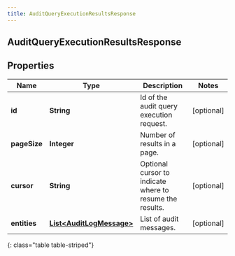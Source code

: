 ```yaml
---
title: AuditQueryExecutionResultsResponse
---
```


## AuditQueryExecutionResultsResponse

## Properties

| Name         | Type                                                                       | Description                                              | Notes      |
| ------------ | -------------------------------------------------------------------------- | -------------------------------------------------------- | ---------- |
| **id**       | <!----><!---->**String**<!---->                                            | Id of the audit query execution request.                 | [optional] |
| **pageSize** | <!----><!---->**Integer**<!---->                                           | Number of results in a page.                             | [optional] |
| **cursor**   | <!----><!---->**String**<!---->                                            | Optional cursor to indicate where to resume the results. | [optional] |
| **entities** | <!----><!---->[**List&lt;AuditLogMessage&gt;**](AuditLogMessage.md)<!----> | List of audit messages.                                  | [optional] |

{: class="table table-striped"}
